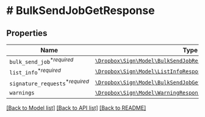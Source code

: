 # # BulkSendJobGetResponse



## Properties

Name | Type | Description | Notes
------------ | ------------- | ------------- | -------------
| `bulk_send_job`<sup>*_required_</sup> | [```\Dropbox\Sign\Model\BulkSendJobResponse```](BulkSendJobResponse.md) |    |  |
| `list_info`<sup>*_required_</sup> | [```\Dropbox\Sign\Model\ListInfoResponse```](ListInfoResponse.md) |    |  |
| `signature_requests`<sup>*_required_</sup> | [```\Dropbox\Sign\Model\BulkSendJobGetResponseSignatureRequests[]```](BulkSendJobGetResponseSignatureRequests.md) |  _t__BulkSendJobGetResponse::SIGNATURE_REQUESTS  |  |
| `warnings` | [```\Dropbox\Sign\Model\WarningResponse[]```](WarningResponse.md) |  _t__WarningResponse::LIST_DESCRIPTION  |  |

[[Back to Model list]](../../README.md#models) [[Back to API list]](../../README.md#endpoints) [[Back to README]](../../README.md)
